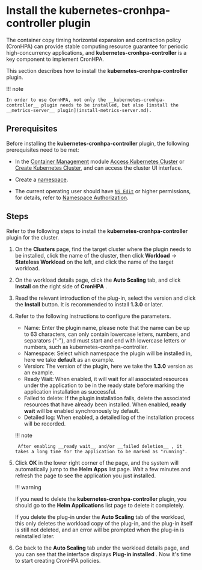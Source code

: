 # Install the kubernetes-cronhpa-controller plugin

The container copy timing horizontal expansion and contraction policy (CronHPA) can provide stable computing resource guarantee for periodic high-concurrency applications, and __kubernetes-cronhpa-controller__ is a key component to implement CronHPA.

This section describes how to install the __kubernetes-cronhpa-controller__ plugin.

!!! note

    In order to use CornHPA, not only the __kubernetes-cronhpa-controller__ plugin needs to be installed, but also [install the __metrics-server__ plugin](install-metrics-server.md).

## Prerequisites

Before installing the __kubernetes-cronhpa-controller__ plugin, the following prerequisites need to be met:

- In the [Container Management](../../intro/index.md) module [Access Kubernetes Cluster](../clusters/integrate-cluster.md) or [Create Kubernetes Cluster](../clusters/create-cluster.md), and can access the cluster UI interface.

- Create a [namespace](../namespaces/createns.md).

- The current operating user should have [`NS Edit`](../permissions/permission-brief.md#ns-edit) or higher permissions, for details, refer to [Namespace Authorization](../namespaces/createns.md).

## Steps

Refer to the following steps to install the __kubernetes-cronhpa-controller__ plugin for the cluster.

1. On the __Clusters__ page, find the target cluster where the plugin needs to be installed, click the name of the cluster, then click __Workload__ -> __Stateless Workload__ on the left, and click the name of the target workload.

2. On the workload details page, click the __Auto Scaling__ tab, and click __Install__ on the right side of __CronHPA__ .

    

3. Read the relevant introduction of the plug-in, select the version and click the __Install__ button. It is recommended to install __1.3.0__ or later.

    

4. Refer to the following instructions to configure the parameters.

    

    - Name: Enter the plugin name, please note that the name can be up to 63 characters, can only contain lowercase letters, numbers, and separators ("-"), and must start and end with lowercase letters or numbers, such as kubernetes-cronhpa-controller.
    - Namespace: Select which namespace the plugin will be installed in, here we take __default__ as an example.
    - Version: The version of the plugin, here we take the __1.3.0__ version as an example.
    - Ready Wait: When enabled, it will wait for all associated resources under the application to be in the ready state before marking the application installation as successful.
    - Failed to delete: If the plugin installation fails, delete the associated resources that have already been installed. When enabled, __ready wait__ will be enabled synchronously by default.
    - Detailed log: When enabled, a detailed log of the installation process will be recorded.

    !!! note

        After enabling __ready wait__ and/or __failed deletion__ , it takes a long time for the application to be marked as "running".

5. Click __OK__ in the lower right corner of the page, and the system will automatically jump to the __Helm Apps__ list page. Wait a few minutes and refresh the page to see the application you just installed.

    !!! warning

    If you need to delete the __kubernetes-cronhpa-controller__ plugin, you should go to the __Helm Applications__ list page to delete it completely.

    If you delete the plug-in under the __Auto Scaling__ tab of the workload, this only deletes the workload copy of the plug-in, and the plug-in itself is still not deleted, and an error will be prompted when the plug-in is reinstalled later.

6. Go back to the __Auto Scaling__ tab under the workload details page, and you can see that the interface displays __Plug-in installed__ . Now it's time to start creating CronHPA policies.

    